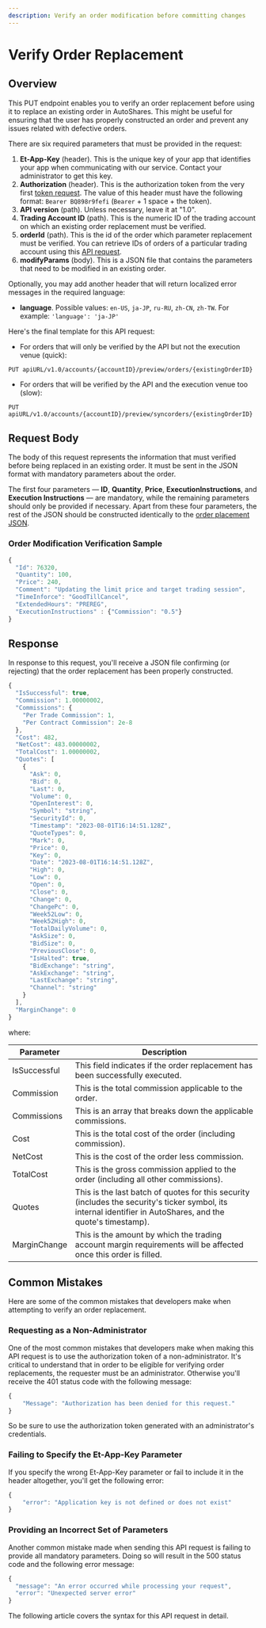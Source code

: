 ```yaml
---
description: Verify an order modification before committing changes
---
```


# Verify Order Replacement

## Overview

This PUT endpoint enables you to verify an order replacement before using it to replace an existing order in AutoShares. This might be useful for ensuring that the user has properly constructed an order and prevent any issues related with defective orders.

There are six required parameters that must be provided in the request:

1. **Et-App-Key** (header). This is the unique key of your app that identifies your app when communicating with our service. Contact your administrator to get this key.
2. **Authorization** (header). This is the authorization token from the very first [token request](broken-reference). The value of this header must have the following format: `Bearer BQ898r9fefi` (`Bearer` + 1 space + the token).
3. **API version** (path). Unless necessary, leave it at "1.0".
4. **Trading Account ID** (path). This is the numeric ID of the trading account on which an existing order replacement must be verified.
5. **orderId** (path). This is the id of the order which parameter replacement must be verified. You can retrieve IDs of orders of a particular trading account using this [API request](../get-filtered-orders/).
6. **modifyParams** (body). This is a JSON file that contains the parameters that need to be modified in an existing order.

Optionally, you may add another header that will return localized error messages in the required language:

* **language**. Possible values: `en-US`, `ja-JP`, `ru-RU`, `zh-CN`, `zh-TW`. For example: `'language': 'ja-JP'`

Here's the final template for this API request:

* For orders that will only be verified by the API but not the execution venue (quick):

```
PUT apiURL/v1.0/accounts/{accountID}/preview/orders/{existingOrderID}
```

* For orders that will be verified by the API and the execution venue too (slow):

```
PUT apiURL/v1.0/accounts/{accountID}/preview/syncorders/{existingOrderID}
```

## Request Body

The body of this request represents the information that must verified before being replaced in an existing order. It must be sent in the JSON format with mandatory parameters about the order.

The first four parameters — **ID**, **Quantity**, **Price**, **ExecutionInstructions**, and **Execution Instructions** — are mandatory, while the remaining parameters should only be provided if necessary. Apart from these four parameters, the rest of the JSON should be constructed identically to the [order placement JSON](../place-order/).

### Order Modification Verification Sample

```javascript
{
  "Id": 76320,
  "Quantity": 100,
  "Price": 240,
  "Comment": "Updating the limit price and target trading session",
  "TimeInforce": "GoodTillCancel",
  "ExtendedHours": "PREREG",
  "ExecutionInstructions" : {"Commission": "0.5"}
}
```

## Response

In response to this request, you'll receive a JSON file confirming (or rejecting) that the order replacement has been properly constructed.

```javascript
{
  "IsSuccessful": true,
  "Commission": 1.00000002,
  "Commissions": {
    "Per Trade Commission": 1,
    "Per Contract Commission": 2e-8
  },
  "Cost": 482,
  "NetCost": 483.00000002,
  "TotalCost": 1.00000002,
  "Quotes": [
    {
      "Ask": 0,
      "Bid": 0,
      "Last": 0,
      "Volume": 0,
      "OpenInterest": 0,
      "Symbol": "string",
      "SecurityId": 0,
      "Timestamp": "2023-08-01T16:14:51.128Z",
      "QuoteTypes": 0,
      "Mark": 0,
      "Price": 0,
      "Key": 0,
      "Date": "2023-08-01T16:14:51.128Z",
      "High": 0,
      "Low": 0,
      "Open": 0,
      "Close": 0,
      "Change": 0,
      "ChangePc": 0,
      "Week52Low": 0,
      "Week52High": 0,
      "TotalDailyVolume": 0,
      "AskSize": 0,
      "BidSize": 0,
      "PreviousClose": 0,
      "IsHalted": true,
      "BidExchange": "string",
      "AskExchange": "string",
      "LastExchange": "string",
      "Channel": "string"
    }
  ],
  "MarginChange": 0
}
```

where:

| Parameter    | Description                                                                                                                                                   |
| ------------ | ------------------------------------------------------------------------------------------------------------------------------------------------------------- |
| IsSuccessful | This field indicates if the order replacement has been successfully executed.                                                                                 |
| Commission   | This is the total commission applicable to the order.                                                                                                         |
| Commissions  | This is an array that breaks down the applicable commissions.                                                                                                 |
| Cost         | This is the total cost of the order (including commission).                                                                                                   |
| NetCost      | This is the cost of the order less commission.                                                                                                                |
| TotalCost    | This is the gross commission applied to the order (including all other commissions).                                                                          |
| Quotes       | This is the last batch of quotes for this security (includes the security's ticker symbol, its internal identifier in AutoShares, and the quote's timestamp). |
| MarginChange | This is the amount by which the trading account margin requirements will be affected once this order is filled.                                               |

## Common Mistakes

Here are some of the common mistakes that developers make when attempting to verify an order replacement.

### Requesting as a Non-Administrator

One of the most common mistakes that developers make when making this API request is to use the authorization token of a non-administrator. It's critical to understand that in order to be eligible for verifying order replacements, the requester must be an administrator. Otherwise you'll receive the 401 status code with the following message:

```javascript
{
    "Message": "Authorization has been denied for this request."
}
```

So be sure to use the authorization token generated with an administrator's credentials.

### Failing to Specify the Et-App-Key Parameter

If you specify the wrong Et-App-Key parameter or fail to include it in the header altogether, you'll get the following error:

```javascript
{
    "error": "Application key is not defined or does not exist"
}
```

### Providing an Incorrect Set of Parameters

Another common mistake made when sending this API request is failing to provide all mandatory parameters. Doing so will result in the 500 status code and the following error message:

```javascript
{
  "message": "An error occurred while processing your request",
  "error": "Unexpected server error"
}
```

The following article covers the syntax for this API request in detail.
